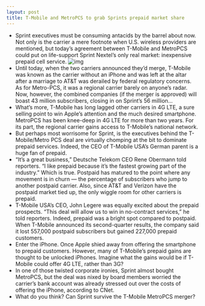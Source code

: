 ```yaml
---
layout: post
title: T-Mobile and MetroPCS to grab Sprints prepaid market share
---
```

* Sprint executives must be consuming antacids by the barrel about now. Not only is the carrier a mere footnote when U.S. wireless providers are mentioned, but today’s agreement between T-Mobile and MetroPCS could put on life-support Sprint Nextel’s only real market: inexpensive prepaid cell service.
![img](http://media.idownloadblog.com/wp-content/uploads/2012/10/T-Mobile-MetroPCS-handshake.jpg)
* Until today, when the two carriers announced they’d merge, T-Mobile was known as the carrier without an iPhone and was left at the altar after a marriage to AT&T was derailed by federal regulatory concerns. As for Metro-PCS, it was a regional carrier barely on anyone’s radar. Now, however, the combined companies (if the merger is approved) will boast 43 million subscribers, closing in on Sprint’s 56 million…
* What’s more, T-Mobile has long lagged other carriers in 4G LTE, a sure selling point to win Apple’s attention and the much desired smartphone. MetroPCS has been knee-deep in 4G LTE for more than two years. For its part, the regional carrier gains access to T-Mobile’s national network.
* But perhaps most worrisome for Sprint, is the executives behind the T-Mobile/Metro PCS deal are virtually chomping at the bit to dominate prepaid services. Indeed, the CEO of T-Mobile USA’s German parent is a huge fan of prepaid.
* “It’s a great business,” Deutsche Telekom CEO Rene Obermann told reporters. “I like prepaid because it’s the fastest growing part of the industry.” Which is true. Postpaid has matured to the point where any movement is in churn — the percentage of subscribers who jump to another postpaid carrier. Also, since AT&T and Verizon have the postpaid market tied up, the only wiggle room for other carriers is prepaid.
* T-Mobile USA’s CEO, John Legere was equally excited about the prepaid prospects. “This deal will allow us to win in no-contract services,” he told reporters. Indeed, prepaid was a bright spot compared to postpaid. When T-Mobile announced its second-quarter results, the company said it lost 557,000 postpaid subscribers but gained 227,000 prepaid customers.
* Enter the iPhone. Once Apple shied away from offering the smartphone to prepaid customers. However, many of T-Mobile’s prepaid gains are thought to be unlocked iPhones. Imagine what the gains would be if T-Mobile could offer 4G LTE, rather than 3G?
* In one of those twisted corporate ironies, Sprint almost bought MetroPCS, but the deal was nixed by board members worried the carrier’s bank account was already stressed out over the costs of offering the iPhone, according to CNet.
* What do you think? Can Sprint survive the T-Mobile MetroPCS merger?

